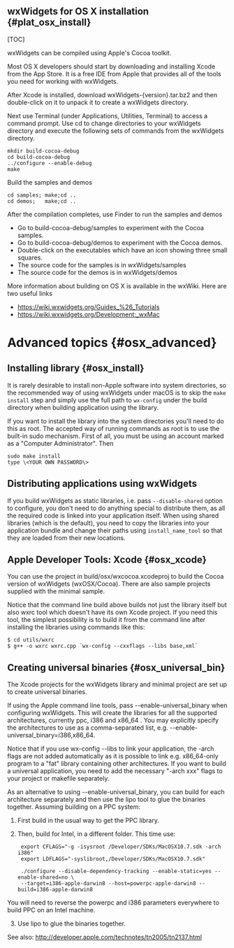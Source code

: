 wxWidgets for OS X installation        {#plat_osx_install}
-----------------------------------

[TOC]

wxWidgets can be compiled using Apple's Cocoa toolkit.

Most OS X developers should start by downloading and installing Xcode
from the App Store.  It is a free IDE from Apple that provides
all of the tools you need for working with wxWidgets.

After Xcode is installed, download wxWidgets-{version}.tar.bz2 and then
double-click on it to unpack it to create a wxWidgets directory.

Next use Terminal (under Applications, Utilities, Terminal) to access a command
prompt.  Use cd to change directories to your wxWidgets directory and execute
the following sets of commands from the wxWidgets directory.

    mkdir build-cocoa-debug
    cd build-cocoa-debug
    ../configure --enable-debug
    make

Build the samples and demos

    cd samples; make;cd ..
    cd demos;   make;cd ..

After the compilation completes, use Finder to run the samples and demos
* Go to build-cocoa-debug/samples to experiment with the Cocoa samples.
* Go to build-cocoa-debug/demos to experiment with the Cocoa demos.
* Double-click on the executables which have an icon showing three small squares.
* The source code for the samples is in wxWidgets/samples
* The source code for the demos is in wxWidgets/demos

More information about building on OS X is available in the wxWiki.
Here are two useful links
  * https://wiki.wxwidgets.org/Guides_%26_Tutorials
  * https://wiki.wxwidgets.org/Development:_wxMac


Advanced topics                        {#osx_advanced}
===============

Installing library                     {#osx_install}
------------------

It is rarely desirable to install non-Apple software into system directories,
so the recommended way of using wxWidgets under macOS is to skip the `make
install` step and simply use the full path to `wx-config` under the build
directory when building application using the library.

If you want to install the library into the system directories you'll need
to do this as root.  The accepted way of running commands as root is to
use the built-in sudo mechanism.  First of all, you must be using an
account marked as a "Computer Administrator".  Then

    sudo make install
    type \<YOUR OWN PASSWORD\>

Distributing applications using wxWidgets
-----------------------------------------

If you build wxWidgets as static libraries, i.e. pass `--disable-shared` option
to configure, you don't need to do anything special to distribute them, as all
the required code is linked into your application itself. When using shared
libraries (which is the default), you need to copy the libraries into your
application bundle and change their paths using `install_name_tool` so that
they are loaded from their new locations.

Apple Developer Tools: Xcode           {#osx_xcode}
----------------------------

You can use the project in build/osx/wxcocoa.xcodeproj to build the Cocoa
version of wxWidgets (wxOSX/Cocoa). There are also sample
projects supplied with the minimal sample.

Notice that the command line build above builds not just the library itself but
also wxrc tool which doesn't have its own Xcode project. If you need this tool,
the simplest possibility is to build it from the command line after installing
the libraries using commands like this:

    $ cd utils/wxrc
    $ g++ -o wxrc wxrc.cpp `wx-config --cxxflags --libs base,xml`

Creating universal binaries            {#osx_universal_bin}
---------------------------

The Xcode projects for the wxWidgets library and minimal project are set up
to create universal binaries.

If using the Apple command line tools, pass --enable-universal_binary when
configuring wxWidgets. This will create the libraries for all the supported
architectures, currently ppc, i386 and x86_64 . You may explicitly specify
the architectures to use as a comma-separated list,
e.g. --enable-universal_binary=i386,x86_64.

Notice that if you use wx-config --libs to link your application, the -arch
flags are not added automatically as it is possible to link e.g. x86_64-only
program to a "fat" library containing other architectures. If you want to
build a universal application, you need to add the necessary "-arch xxx" flags
to your project or makefile separately.

As an alternative to using --enable-universal_binary, you can build for
each architecture separately and then use the lipo tool to glue the
binaries together. Assuming building on a PPC system:

1. First build in the usual way to get the PPC library.

2. Then, build for Intel, in a different folder. This time use:

        export CFLAGS="-g -isysroot /Developer/SDKs/MacOSX10.7.sdk -arch i386"
        export LDFLAGS="-syslibroot,/Developer/SDKs/MacOSX10.7.sdk"

        ./configure --disable-dependency-tracking --enable-static=yes --enable-shared=no \
        --target=i386-apple-darwin8 --host=powerpc-apple-darwin8 --build=i386-apple-darwin8

You will need to reverse the powerpc and i386 parameters everywhere to build PPC on an Intel
machine.

3. Use lipo to glue the binaries together.

See also:
http://developer.apple.com/technotes/tn2005/tn2137.html



